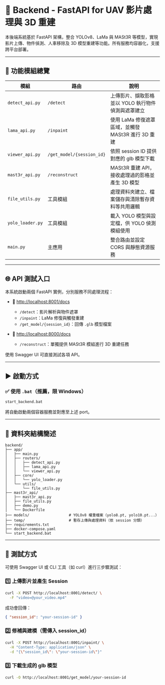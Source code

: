 # 🧠 Backend - FastAPI for UAV 影片處理與 3D 重建

本後端系統基於 FastAPI 架構，整合 YOLOv8、LaMa 與 MASt3R 等模型，實現影片上傳、物件偵測、人車移除及 3D 模型重建等功能。所有服務均容器化，支援跨平台部署。

---

## 🔧 功能模組總覽

| 模組 | 路由 | 說明 |
|------|------|------|
| `detect_api.py` | `/detect` | 上傳影片、擷取影格並以 YOLO 執行物件偵測與遮罩建立 |
| `lama_api.py` | `/inpaint` | 使用 LaMa 修復遮罩區域，並觸發 MASt3R 進行 3D 重建 |
| `viewer_api.py` | `/get_model/{session_id}` | 依照 session ID 提供對應的 glb 模型下載 |
| `mast3r_api.py` | `/reconstruct` | MASt3R 重建 API，接收處理過的影格並產生 3D 模型 |
| `file_utils.py` | 工具模組 | 處理資料夾建立、檔案儲存與清除暫存資料等共用邏輯 |
| `yolo_loader.py` | 工具模組 | 載入 YOLO 模型與設定檔，供 YOLO 偵測模組使用 |
| `main.py` | 主應用 | 整合路由並設定 CORS 與靜態資源服務 |

---

## 🌐 API 測試入口

本系統啟動兩個 FastAPI 實例，分別服務不同處理流程：

- 📍  [http://localhost:8001/docs](http://localhost:8001/docs)
  - `/detect`：影片解析與物件遮罩
  - `/inpaint`：LaMa 修復與觸發重建
  - `/get_model/{session_id}`：回傳 `.glb` 模型檔案

- 📍  [http://localhost:8000/docs](http://localhost:8000/docs)
  - `/reconstruct`：單獨提供 MASt3R 模組進行 3D 重建任務

使用 Swagger UI 可直接測試各項 API。

---

## ▶️ 啟動方式

### ✅ 使用 `.bat`（推薦，限 Windows）

```bash
start_backend.bat
```

將自動啟動兩個容器服務並對應至上述 port。

---

## 📁 資料夾結構簡述

```
backend/
├── app/
│   ├── main.py
│   ├── routers/
│   │   ├── detect_api.py
│   │   ├── lama_api.py
│   │   └── viewer_api.py
│   ├── core/
│   │   └── yolo_loader.py
│   └── utils/
│       └── file_utils.py
├── mast3r_api/
│   ├── mast3r_api.py
│   ├── file_utils.py
│   ├── demo.py
│   └── Dockerfile
├── models/                  # YOLOv8 權重檔案（yolo8.pt, yolo10.pt...）
├── temp/                    # 暫存上傳與處理資料（依 session 分類）
├── requirements.txt
├── docker-compose.yaml
└── start_backend.bat
```

---


## 🧪 測試方式

可使用 Swagger UI 或 CLI 工具（如 curl）進行三步驟測試：

### 1️⃣ 上傳影片並產生 Session
```bash
curl -X POST http://localhost:8001/detect/ \
  -F "video=@your_video.mp4"
```

成功會回傳：
```json
{ "session_id": "your-session-id" }
```

### 2️⃣ 修補與建模（需傳入 session_id）
```bash
curl -X POST http://localhost:8001/inpaint/ \
  -H "Content-Type: application/json" \
  -d "{\"session_id\": \"your-session-id\"}"
```

### 3️⃣ 下載生成的 glb 模型
```bash
curl -O http://localhost:8001/get_model/your-session-id
```
